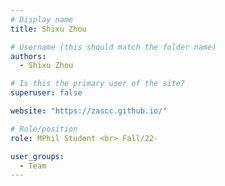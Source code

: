 ```yaml
---
# Display name
title: Shixu Zhou

# Username (this should match the folder name)
authors:
  - Shixu Zhou

# Is this the primary user of the site?
superuser: false

website: "https://zascc.github.io/"

# Role/position
role: MPhil Student <br> Fall/22-

user_groups:
  - Team
---
```

